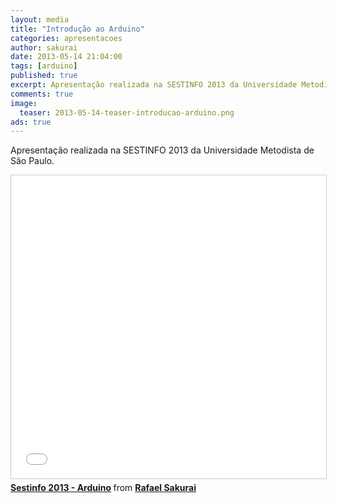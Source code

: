 ```yaml
---
layout: media
title: "Introdução ao Arduino"
categories: apresentacoes
author: sakurai
date: 2013-05-14 21:04:00
tags: [arduino]
published: true
excerpt: Apresentação realizada na SESTINFO 2013 da Universidade Metodista de São Paulo.
comments: true
image:
  teaser: 2013-05-14-teaser-introducao-arduino.png
ads: true
---
```


Apresentação realizada na SESTINFO 2013 da Universidade Metodista de São Paulo.

<iframe src="//www.slideshare.net/slideshow/embed_code/key/ckjrtXL8hdFFtn" width="595" height="485" frameborder="0" marginwidth="0" marginheight="0" scrolling="no" style="border:1px solid #CCC; border-width:1px; margin-bottom:5px; max-width: 100%;" allowfullscreen> </iframe> <div style="margin-bottom:5px"> <strong> <a href="//www.slideshare.net/rafaelsakurai/sestinfo-2013-arduino" title="Sestinfo 2013 - Arduino" target="_blank">Sestinfo 2013 - Arduino</a> </strong> from <strong><a href="//www.slideshare.net/rafaelsakurai" target="_blank">Rafael Sakurai</a></strong> </div>
